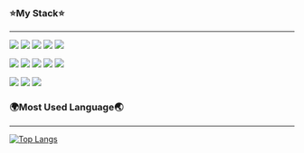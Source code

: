 ### ⭐My Stack⭐
---
<img src="https://img.shields.io/badge/HTML5-E34F26?style=flat-square&logo=html5&logoColor=white" /> <img src="https://img.shields.io/badge/CSS-1572B6?style=flat-square&logo=css3&logoColor=white" /> <img src="https://img.shields.io/badge/JavaScript-F7DF1E?style=flat-square&logo=javascript&logoColor=black" /> <img src="https://img.shields.io/badge/TypeScript-3178C6?style=flat-square&logo=typescript&logoColor=white" /> <img src="https://img.shields.io/badge/Python-3776AB?style=flat-square&logo=python&logoColor=white" />

<img src="https://img.shields.io/badge/React-61DAFB?style=flat-square&logo=react&logoColor=black" /> <img src="https://img.shields.io/badge/Node.Js-339933?style=flat-square&logo=node.js&logoColor=white" /> <img src="https://img.shields.io/badge/Express-000000?style=flat-square&logo=express&logoColor=white" /> <img src="https://img.shields.io/badge/Flask-000000?style=flat-square&logo=flask&logoColor=white" /> <img src="https://img.shields.io/badge/FastAPI-009688?style=flat-squaree&logo=fastapi&logoColor=white">


<img src="https://img.shields.io/badge/MySql-4479A1?style=flat-square&logo=mysql&logoColor=white" /> <img src="https://img.shields.io/badge/MongoDB-47A248?style=flat-square&logo=mongodb&logoColor=white" /> <img src="https://img.shields.io/badge/Postgresql-4479A1?style=flat-square&logo=postgresql&logoColor=white" />

### 🌍Most Used Language🌏
---
[![Top Langs](https://github-readme-stats.vercel.app/api/top-langs/?username=Tech5818&langs_count=10&layout=compact&theme=dark)](https://github.com/jogilsang/jogilsang)﻿
